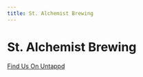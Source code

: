 ```yaml
---
title: St. Alchemist Brewing
---
```


# St. Alchemist Brewing

[Find Us On Untappd](https://untappd.com/w/st-alchemist-brewing-company/83021)
